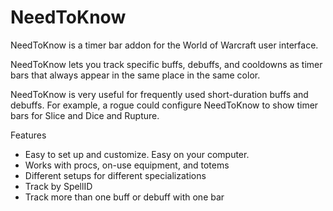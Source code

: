 # NeedToKnow
NeedToKnow is a timer bar addon for the World of Warcraft user interface. 

NeedToKnow lets you track specific buffs, debuffs, and cooldowns as timer bars that always appear in the same place in the same color.

NeedToKnow is very useful for frequently used short-duration buffs and debuffs. For example, a rogue could configure NeedToKnow to show timer bars for Slice and Dice and Rupture. 

Features
* Easy to set up and customize. Easy on your computer. 
* Works with procs, on-use equipment, and totems
* Different setups for different specializations
* Track by SpellID
* Track more than one buff or debuff with one bar

